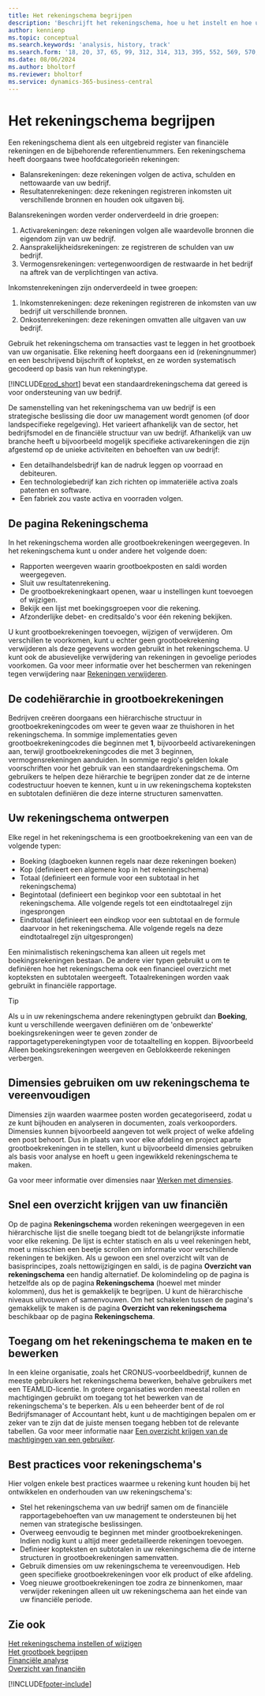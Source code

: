 ```yaml
---
title: Het rekeningschema begrijpen
description: 'Beschrijft het rekeningschema, hoe u het instelt en hoe u het gebruikt.'
author: kennienp
ms.topic: conceptual
ms.search.keywords: 'analysis, history, track'
ms.search.form: '18, 20, 37, 65, 99, 312, 314, 313, 395, 552, 569, 570, 634, 790, 791, 1158'
ms.date: 08/06/2024
ms.author: bholtorf
ms.reviewer: bholtorf
ms.service: dynamics-365-business-central
---
```


# Het rekeningschema begrijpen

Een rekeningschema dient als een uitgebreid register van financiële rekeningen en de bijbehorende referentienummers. Een rekeningschema heeft doorgaans twee hoofdcategorieën rekeningen:

- Balansrekeningen: deze rekeningen volgen de activa, schulden en nettowaarde van uw bedrijf.
- Resultatenrekeningen: deze rekeningen registreren inkomsten uit verschillende bronnen en houden ook uitgaven bij.

Balansrekeningen worden verder onderverdeeld in drie groepen:

1. Activarekeningen: deze rekeningen volgen alle waardevolle bronnen die eigendom zijn van uw bedrijf.
1. Aansprakelijkheidsrekeningen: ze registreren de schulden van uw bedrijf.
1. Vermogensrekeningen: vertegenwoordigen de restwaarde in het bedrijf na aftrek van de verplichtingen van activa.

Inkomstenrekeningen zijn onderverdeeld in twee groepen:

1. Inkomstenrekeningen: deze rekeningen registreren de inkomsten van uw bedrijf uit verschillende bronnen.
1. Onkostenrekeningen: deze rekeningen omvatten alle uitgaven van uw bedrijf.

Gebruik het rekeningschema om transacties vast te leggen in het grootboek van uw organisatie. Elke rekening heeft doorgaans een id (rekeningnummer) en een beschrijvend bijschrift of koptekst, en ze worden systematisch gecodeerd op basis van hun rekeningtype.

[!INCLUDE[prod_short](includes/prod_short.md)] bevat een standaardrekeningschema dat gereed is voor ondersteuning van uw bedrijf.

De samenstelling van het rekeningschema van uw bedrijf is een strategische beslissing die door uw management wordt genomen (of door landspecifieke regelgeving). Het varieert afhankelijk van de sector, het bedrijfsmodel en de financiële structuur van uw bedrijf. Afhankelijk van uw branche heeft u bijvoorbeeld mogelijk specifieke activarekeningen die zijn afgestemd op de unieke activiteiten en behoeften van uw bedrijf:

* Een detailhandelsbedrijf kan de nadruk leggen op voorraad en debiteuren.
* Een technologiebedrijf kan zich richten op immateriële activa zoals patenten en software.
* Een fabriek zou vaste activa en voorraden volgen.

## De pagina Rekeningschema

In het rekeningschema worden alle grootboekrekeningen weergegeven. In het rekeningschema kunt u onder andere het volgende doen:  

* Rapporten weergeven waarin grootboekposten en saldi worden weergegeven.  
* Sluit uw resultatenrekening.  
* De grootboekrekeningkaart openen, waar u instellingen kunt toevoegen of wijzigen.  
* Bekijk een lijst met boekingsgroepen voor die rekening.
* Afzonderlijke debet- en creditsaldo's voor één rekening bekijken.

U kunt grootboekrekeningen toevoegen, wijzigen of verwijderen. Om verschillen te voorkomen, kunt u echter geen grootboekrekening verwijderen als deze gegevens worden gebruikt in het rekeningschema. U kunt ook de abusievelijke verwijdering van rekeningen in gevoelige periodes voorkomen. Ga voor meer informatie over het beschermen van rekeningen tegen verwijdering naar [Rekeningen verwijderen](finance-setup-chart-accounts.md#delete-accounts).  

## De codehiërarchie in grootboekrekeningen

Bedrijven creëren doorgaans een hiërarchische structuur in grootboekrekeningcodes om weer te geven waar ze thuishoren in het rekeningschema. In sommige implementaties geven grootboekrekeningcodes die beginnen met **1**, bijvoorbeeld activarekeningen aan, terwijl grootboekrekeningcodes die met 3 beginnen, vermogensrekeningen aanduiden. In sommige regio's gelden lokale voorschriften voor het gebruik van een standaardrekeningschema. Om gebruikers te helpen deze hiërarchie te begrijpen zonder dat ze de interne codestructuur hoeven te kennen, kunt u in uw rekeningschema kopteksten en subtotalen definiëren die deze interne structuren samenvatten.

## Uw rekeningschema ontwerpen

Elke regel in het rekeningschema is een grootboekrekening van een van de volgende typen:

* Boeking (dagboeken kunnen regels naar deze rekeningen boeken)
* Kop (definieert een algemene kop in het rekeningschema)
* Totaal (definieert een formule voor een subtotaal in het rekeningschema)
* Begintotaal (definieert een beginkop voor een subtotaal in het rekeningschema. Alle volgende regels tot een eindtotaalregel zijn ingesprongen
* Eindtotaal (definieert een eindkop voor een subtotaal en de formule daarvoor in het rekeningschema. Alle volgende regels na deze eindtotaalregel zijn uitgesprongen)

Een minimalistisch rekeningschema kan alleen uit regels met boekingsrekeningen bestaan. De andere vier typen gebruikt u om te definiëren hoe het rekeningschema ook een financieel overzicht met kopteksten en subtotalen weergeeft. Totaalrekeningen worden vaak gebruikt in financiële rapportage.

> [!TIP]
> Als u in uw rekeningschema andere rekeningtypen gebruikt dan **Boeking**, kunt u verschillende weergaven definiëren om de 'onbewerkte' boekingsrekeningen weer te geven zonder de rapportagetyperekeningtypen voor de totaaltelling en koppen. Bijvoorbeeld Alleen boekingsrekeningen weergeven en Geblokkeerde rekeningen verbergen.

## Dimensies gebruiken om uw rekeningschema te vereenvoudigen

Dimensies zijn waarden waarmee posten worden gecategoriseerd, zodat u ze kunt bijhouden en analyseren in documenten, zoals verkooporders. Dimensies kunnen bijvoorbeeld aangeven tot welk project of welke afdeling een post behoort. Dus in plaats van voor elke afdeling en project aparte grootboekrekeningen in te stellen, kunt u bijvoorbeeld dimensies gebruiken als basis voor analyse en hoeft u geen ingewikkeld rekeningschema te maken.

Ga voor meer informatie over dimensies naar [Werken met dimensies](finance-dimensions.md).

## Snel een overzicht krijgen van uw financiën

Op de pagina **Rekeningschema** worden rekeningen weergegeven in een hiërarchische lijst die snelle toegang biedt tot de belangrijkste informatie voor elke rekening. De lijst is echter statisch en als u veel rekeningen hebt, moet u misschien een beetje scrollen om informatie voor verschillende rekeningen te bekijken. Als u gewoon een snel overzicht wilt van de basisprincipes, zoals nettowijzigingen en saldi, is de pagina **Overzicht van rekeningschema** een handig alternatief. De kolomindeling op de pagina is hetzelfde als op de pagina **Rekeningschema** (hoewel met minder kolommen), dus het is gemakkelijk te begrijpen. U kunt de hiërarchische niveaus uitvouwen of samenvouwen. Om het schakelen tussen de pagina's gemakkelijk te maken is de pagina **Overzicht van rekeningschema** beschikbaar op de pagina **Rekeningschema**.

## Toegang om het rekeningschema te maken en te bewerken

In een kleine organisatie, zoals het CRONUS-voorbeeldbedrijf, kunnen de meeste gebruikers het rekeningschema bewerken, behalve gebruikers met een TEAMLID-licentie. In grotere organisaties worden meestal rollen en machtigingen gebruikt om toegang tot het bewerken van de rekeningschema's te beperken. Als u een beheerder bent of de rol Bedrijfsmanager of Accountant hebt, kunt u de machtigingen bepalen om er zeker van te zijn dat de juiste mensen toegang hebben tot de relevante tabellen. Ga voor meer informatie naar [Een overzicht krijgen van de machtigingen van een gebruiker](ui-define-granular-permissions.md#get-an-overview-of-a-users-permissions).  


<!-- ## Standard chart of accounts in different regions
Uncomment when we have more examples added to our localization documentation

Some regions have defined standards for the chart of accounts structure you should use in your company. 

Here are some examples of such standards that have been implemented in localized versions of [!INCLUDE[prod_short](includes/prod_short.md)]:

* [Standard chart of accounts in Denmark](localfunctionality/denmark/how-to-set-up-standard-coa.md)
-->

## Best practices voor rekeningschema's

Hier volgen enkele best practices waarmee u rekening kunt houden bij het ontwikkelen en onderhouden van uw rekeningschema's:

* Stel het rekeningschema van uw bedrijf samen om de financiële rapportagebehoeften van uw management te ondersteunen bij het nemen van strategische beslissingen.
* Overweeg eenvoudig te beginnen met minder grootboekrekeningen. Indien nodig kunt u altijd meer gedetailleerde rekeningen toevoegen.
* Definieer kopteksten en subtotalen in uw rekeningschema die de interne structuren in grootboekrekeningen samenvatten.
* Gebruik dimensies om uw rekeningschema te vereenvoudigen. Heb geen specifieke grootboekrekeningen voor elk product of elke afdeling.
* Voeg nieuwe grootboekrekeningen toe zodra ze binnenkomen, maar verwijder rekeningen alleen uit uw rekeningschema aan het einde van uw financiële periode.

## Zie ook

[Het rekeningschema instellen of wijzigen](finance-setup-chart-accounts.md)    
[Het grootboek begrijpen](finance-general-ledger.md)  
[Financiële analyse](bi.md)    
[Overzicht van financiën](finance.md)    

[!INCLUDE[footer-include](includes/footer-banner.md)]
